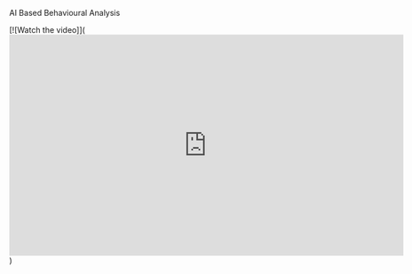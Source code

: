 AI Based Behavioural Analysis

[![Watch the video]](<iframe src="https://www.linkedin.com/embed/feed/update/urn:li:ugcPost:7162120213906358272?compact=1" height="399" width="710" frameborder="0" allowfullscreen="" title="Embedded post"></iframe>)

